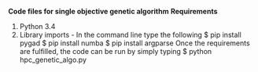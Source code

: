 <b>Code files for single objective genetic algorithm</b></n>
<b>Requirements</b></n>
1. Python 3.4
2. Library imports - In the command line type the following </n>
$ pip install pygad </n>
$ pip install numba </n>
$ pip install argparse </n>
Once the requirements are fulfilled, the code can be run by simply typing </n>
$ python hpc_genetic_algo.py
